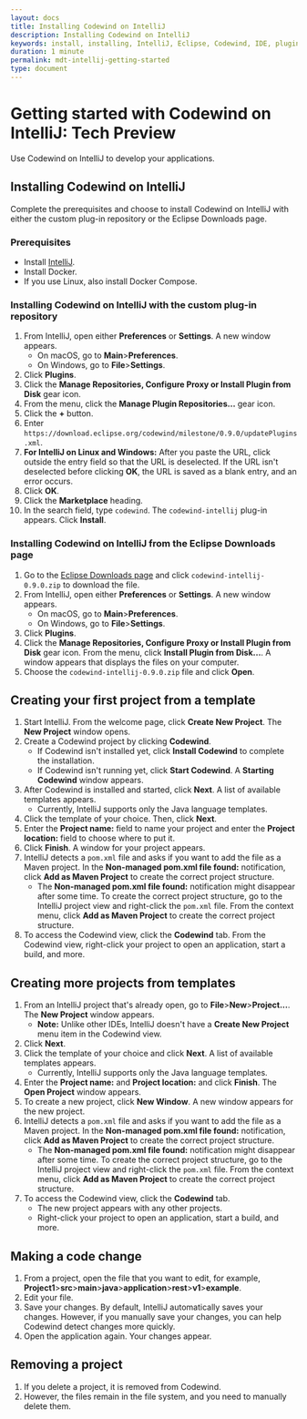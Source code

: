```yaml
---
layout: docs
title: Installing Codewind on IntelliJ
description: Installing Codewind on IntelliJ
keywords: install, installing, IntelliJ, Eclipse, Codewind, IDE, plugin, plug-in, settings, creating, project, projects, template, code change, edit, edits, application, removing
duration: 1 minute
permalink: mdt-intellij-getting-started
type: document
---
```


# Getting started with Codewind on IntelliJ: Tech Preview
Use Codewind on IntelliJ to develop your applications.

## Installing Codewind on IntelliJ
Complete the prerequisites and choose to install Codewind on IntelliJ with either the custom plug-in repository or the Eclipse Downloads page.

### Prerequisites
- Install [IntelliJ](https://www.jetbrains.com/idea/download/#section=mac).
- Install Docker.
- If you use Linux, also install Docker Compose.

### Installing Codewind on IntelliJ with the custom plug-in repository
1. From IntelliJ, open either **Preferences** or **Settings**. A new window appears.
   - On macOS, go to **Main**>**Preferences**.
   - On Windows, go to **File**>**Settings**.
2. Click **Plugins**.
3. Click the **Manage Repositories, Configure Proxy or Install Plugin from Disk** gear icon.
4. From the menu, click the **Manage Plugin Repositories...** gear icon.
5. Click the **+** button.
6. Enter `https://download.eclipse.org/codewind/milestone/0.9.0/updatePlugins.xml`.
7. **For IntelliJ on Linux and Windows:** After you paste the URL, click outside the entry field so that the URL is deselected. If the URL isn't deselected before clicking **OK**, the URL is saved as a blank entry, and an error occurs.
8. Click **OK**.
9. Click the **Marketplace** heading.
10. In the search field, type `codewind`. The `codewind-intellij` plug-in appears. Click **Install**.

### Installing Codewind on IntelliJ from the Eclipse Downloads page
1. Go to the [Eclipse Downloads page](https://download.eclipse.org/codewind/milestone/0.9.0/codewind-intellij-0.9.0.zip) and click `codewind-intellij-0.9.0.zip` to download the file.
2. From IntelliJ, open either **Preferences** or **Settings**. A new window appears.
   - On macOS, go to **Main**>**Preferences**.
   - On Windows, go to **File**>**Settings**.
3. Click **Plugins**.
4. Click the **Manage Repositories, Configure Proxy or Install Plugin from Disk** gear icon. From the menu, click **Install Plugin from Disk...**. A window appears that displays the files on your computer.
5. Choose the `codewind-intellij-0.9.0.zip` file and click **Open**.

## Creating your first project from a template
1. Start IntelliJ. From the welcome page, click **Create New Project**. The **New Project** window opens.
2. Create a Codewind project by clicking **Codewind**.
   - If Codewind isn't installed yet, click **Install Codewind** to complete the installation.
   - If Codewind isn't running yet, click **Start Codewind**. A **Starting Codewind** window appears.
3. After Codewind is installed and started, click **Next**. A list of available templates appears.
   - Currently, IntelliJ supports only the Java language templates.
4. Click the template of your choice. Then, click **Next**.
5. Enter the **Project name:** field to name your project and enter the **Project location:** field to choose where to put it.
6. Click **Finish**. A window for your project appears.
7. IntelliJ detects a `pom.xml` file and asks if you want to add the file as a Maven project. In the **Non-managed pom.xml file found:** notification, click **Add as Maven Project** to create the correct project structure.
   - The **Non-managed pom.xml file found:** notification might disappear after some time. To create the correct project structure, go to the IntelliJ project view and right-click the `pom.xml` file. From the context menu, click **Add as Maven Project** to create the correct project structure.
8. To access the Codewind view, click the **Codewind** tab. From the Codewind view, right-click your project to open an application, start a build, and more.

## Creating more projects from templates
1. From an IntelliJ project that's already open, go to **File**>**New**>**Project...**. The **New Project** window appears.
   - **Note:** Unlike other IDEs, IntelliJ doesn't have a **Create New Project** menu item in the Codewind view.
2. Click **Next**.
3. Click the template of your choice and click **Next**. A list of available templates appears.
   - Currently, IntelliJ supports only the Java language templates.
4. Enter the **Project name:** and **Project location:** and click **Finish**. The **Open Project** window appears.
5. To create a new project, click **New Window**. A new window appears for the new project.
6. IntelliJ detects a `pom.xml` file and asks if you want to add the file as a Maven project. In the **Non-managed pom.xml file found:** notification, click **Add as Maven Project** to create the correct project structure.
   - The **Non-managed pom.xml file found:** notification might disappear after some time. To create the correct project structure, go to the IntelliJ project view and right-click the `pom.xml` file. From the context menu, click **Add as Maven Project** to create the correct project structure.
7. To access the Codewind view, click the **Codewind** tab.
   - The new project appears with any other projects.
   - Right-click your project to open an application, start a build, and more.

## Making a code change
1. From a project, open the file that you want to edit, for example, **Project1**>**src**>**main**>**java**>**application**>**rest**>**v1**>**example**.
2. Edit your file.
3. Save your changes. By default, IntelliJ automatically saves your changes. However, if you manually save your changes, you can help Codewind detect changes more quickly.
4. Open the application again. Your changes appear.

## Removing a project
1. If you delete a project, it is removed from Codewind.
2. However, the files remain in the file system, and you need to manually delete them.
